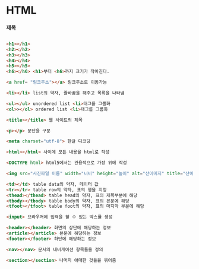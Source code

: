 # HTML

**제목**
```html

<h1></h1>
<h2></h2>
<h3></h3>
<h4></h4>
<h5></h5>
<h6></h6> <h1>부터 <h6>까지 크기가 작아진다.
```

```html
<a href= "링크주소"></a> 링크주소로 이동가능
```

```html
<li></li> list의 약자, 줄바꿈을 해주고 목록을 나타냄
```

```html
<ul></ul> unordered list <li>태그를 그룹화
<ol>></ol> ordered list <li>태그를 그룹화
```

```html
<title></title> 웹 사이트의 제목
```

```html
<p></p> 문단을 구분
```

```html
<meta charset="utf-8"> 한글 디코딩 
```
```html
<html></html> 사이에 모든 내용을 html로 작성
```

```html
<DOCTYPE html> html5에서는 관용적으로 가장 위에 작성
```

```html
<img src="사진파일 이름" width="너비" height="높이" alt="산이미지" title="산이미지">: 사진파일 이름에 해당하는 이미지를 삽입
```

```html
<td></td> table data의 약자, 데이터 값
<tr></tr> table row의 약자, 표의 행을 지정
<thead></thead> table head의 약자, 표의 제목부분에 해당
<tbody></tbody> table body의 약자, 표의 본문에 해당
<tfoot></tfoot> table foot의 약자, 표의 마지막 부분에 해당
```

```html
<input> 브라우저에 입력을 할 수 있는 박스를 생성
```

```html
<header></header> 화면의 상단에 해당하는 정보
<article></article> 본문에 해당하는 정보
<footer></footer> 하단에 해당하는 정보
```

```html
<nav></nav> 문서의 내비게이션 항목들을 정의
```

```html
<section></section> 나머지 애매한 것들을 묶어줌
```
